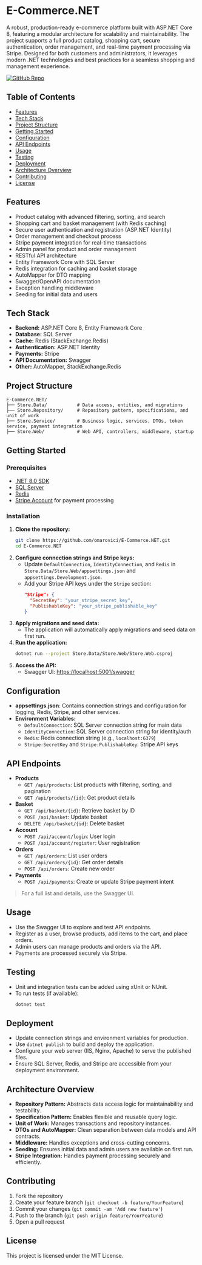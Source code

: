 # E-Commerce.NET

A robust, production-ready e-commerce platform built with ASP.NET Core 8, featuring a modular architecture for scalability and maintainability. The project supports a full product catalog, shopping cart, secure authentication, order management, and real-time payment processing via Stripe. Designed for both customers and administrators, it leverages modern .NET technologies and best practices for a seamless shopping and management experience.

[![GitHub Repo](https://img.shields.io/badge/GitHub-Repository-blue?logo=github)](https://github.com/omarovici/E-Commerce.NET)

## Table of Contents
- [Features](#features)
- [Tech Stack](#tech-stack)
- [Project Structure](#project-structure)
- [Getting Started](#getting-started)
- [Configuration](#configuration)
- [API Endpoints](#api-endpoints)
- [Usage](#usage)
- [Testing](#testing)
- [Deployment](#deployment)
- [Architecture Overview](#architecture-overview)
- [Contributing](#contributing)
- [License](#license)

## Features
- Product catalog with advanced filtering, sorting, and search
- Shopping cart and basket management (with Redis caching)
- Secure user authentication and registration (ASP.NET Identity)
- Order management and checkout process
- Stripe payment integration for real-time transactions
- Admin panel for product and order management
- RESTful API architecture
- Entity Framework Core with SQL Server
- Redis integration for caching and basket storage
- AutoMapper for DTO mapping
- Swagger/OpenAPI documentation
- Exception handling middleware
- Seeding for initial data and users

## Tech Stack
- **Backend:** ASP.NET Core 8, Entity Framework Core
- **Database:** SQL Server
- **Cache:** Redis (StackExchange.Redis)
- **Authentication:** ASP.NET Identity
- **Payments:** Stripe
- **API Documentation:** Swagger
- **Other:** AutoMapper, StackExchange.Redis

## Project Structure
```
E-Commerce.NET/
├── Store.Data/           # Data access, entities, and migrations
├── Store.Repository/     # Repository pattern, specifications, and unit of work
├── Store.Service/        # Business logic, services, DTOs, token service, payment integration
├── Store.Web/            # Web API, controllers, middleware, startup
```

## Getting Started
### Prerequisites
- [.NET 8.0 SDK](https://dotnet.microsoft.com/download)
- [SQL Server](https://www.microsoft.com/en-us/sql-server/sql-server-downloads)
- [Redis](https://redis.io/download)
- [Stripe Account](https://dashboard.stripe.com/register) for payment processing

### Installation
1. **Clone the repository:**
   ```bash
   git clone https://github.com/omarovici/E-Commerce.NET.git
   cd E-Commerce.NET
   ```
2. **Configure connection strings and Stripe keys:**
   - Update `DefaultConnection`, `IdentityConnection`, and `Redis` in `Store.Data/Store.Web/appsettings.json` and `appsettings.Development.json`.
   - Add your Stripe API keys under the `Stripe` section:
     ```json
     "Stripe": {
       "SecretKey": "your_stripe_secret_key",
       "PublishableKey": "your_stripe_publishable_key"
     }
     ```
3. **Apply migrations and seed data:**
   - The application will automatically apply migrations and seed data on first run.
4. **Run the application:**
   ```bash
   dotnet run --project Store.Data/Store.Web/Store.Web.csproj
   ```
5. **Access the API:**
   - Swagger UI: [https://localhost:5001/swagger](https://localhost:5001/swagger)

## Configuration
- **appsettings.json**: Contains connection strings and configuration for logging, Redis, Stripe, and other services.
- **Environment Variables:**
  - `DefaultConnection`: SQL Server connection string for main data
  - `IdentityConnection`: SQL Server connection string for identity/auth
  - `Redis`: Redis connection string (e.g., `localhost:6379`)
  - `Stripe:SecretKey` and `Stripe:PublishableKey`: Stripe API keys

## API Endpoints
- **Products**
  - `GET /api/products`: List products with filtering, sorting, and pagination
  - `GET /api/products/{id}`: Get product details
- **Basket**
  - `GET /api/basket/{id}`: Retrieve basket by ID
  - `POST /api/basket`: Update basket
  - `DELETE /api/basket/{id}`: Delete basket
- **Account**
  - `POST /api/account/login`: User login
  - `POST /api/account/register`: User registration
- **Orders**
  - `GET /api/orders`: List user orders
  - `GET /api/orders/{id}`: Get order details
  - `POST /api/orders`: Create new order
- **Payments**
  - `POST /api/payments`: Create or update Stripe payment intent

> For a full list and details, use the Swagger UI.

## Usage
- Use the Swagger UI to explore and test API endpoints.
- Register as a user, browse products, add items to the cart, and place orders.
- Admin users can manage products and orders via the API.
- Payments are processed securely via Stripe.

## Testing
- Unit and integration tests can be added using xUnit or NUnit.
- To run tests (if available):
  ```bash
  dotnet test
  ```

## Deployment
- Update connection strings and environment variables for production.
- Use `dotnet publish` to build and deploy the application.
- Configure your web server (IIS, Nginx, Apache) to serve the published files.
- Ensure SQL Server, Redis, and Stripe are accessible from your deployment environment.

## Architecture Overview
- **Repository Pattern:** Abstracts data access logic for maintainability and testability.
- **Specification Pattern:** Enables flexible and reusable query logic.
- **Unit of Work:** Manages transactions and repository instances.
- **DTOs and AutoMapper:** Clean separation between data models and API contracts.
- **Middleware:** Handles exceptions and cross-cutting concerns.
- **Seeding:** Ensures initial data and admin users are available on first run.
- **Stripe Integration:** Handles payment processing securely and efficiently.

## Contributing
1. Fork the repository
2. Create your feature branch (`git checkout -b feature/YourFeature`)
3. Commit your changes (`git commit -am 'Add new feature'`)
4. Push to the branch (`git push origin feature/YourFeature`)
5. Open a pull request

## License
This project is licensed under the MIT License.